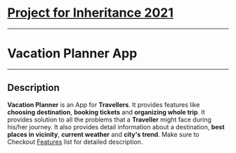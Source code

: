 # [Project for Inheritance 2021](https://www.communityofcoders.in/events/610b7cb486b1a2498d7f0a6c)
___
# Vacation Planner App
___
## Description
**Vacation Planner** is an App for **Travellers**. It provides features like **choosing destination**, **booking tickets** and **organizing whole trip**. It provides solution to all the problems that a **Traveller** might face during his/her journey. It also provides detail information about a destination, **best places in vicinity**, **current weather** and **city's trend**. Make sure to Checkout [Features]() list for detailed description.

